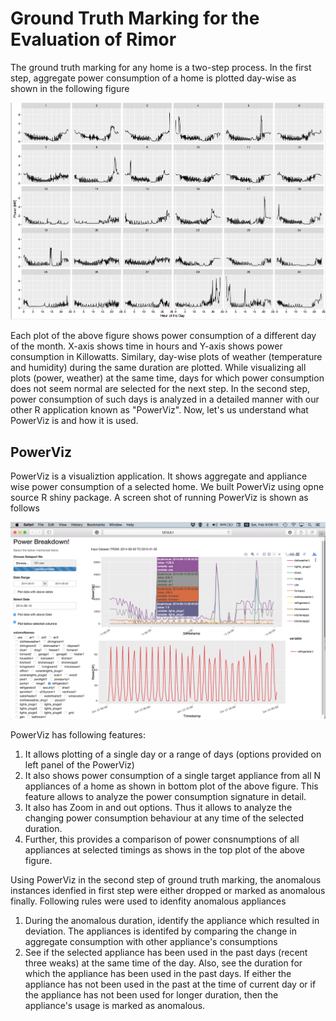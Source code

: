 # Ground Truth Marking for the Evaluation of  Rimor 
The ground truth marking for any home is a two-step process. In the first step, aggregate power consumption of a home is plotted day-wise as shown in the following figure 

![jdjdjd](day_power.png)

Each plot of the above figure shows power consumption of a different day of the month. X-axis shows time in hours and Y-axis shows power consumption in Killowatts. Similary, day-wise plots of weather (temperature and humidity) during the same duration are plotted. While visualizing all plots (power, weather) at the same time, days for which power consumption does not seem normal are selected for the next step. In the second step, power consumption of such days is analyzed in a detailed manner with our other R application known as "PowerViz". Now, let's us understand what PowerViz is and how it is used.


## PowerViz

PowerViz is a visualiztion application. It shows aggregate and appliance wise power consumption of a selected home. We built PowerViz using opne source R shiny package.
A screen shot of running PowerViz is shown as  follows


![](full_shot.png)

PowerViz has following features:

1. It allows plotting of a single day or a range of days (options provided on left panel of the PowerViz)
2. It also shows power consumption of a single target appliance from all N appliances of a home as shown in bottom plot of the above figure. This feature allows to analyze the power consumption signature in detail.
3. It also has Zoom in and out options. Thus it allows to analyze the changing power consumption behaviour at any time of the selected duration.
4. Further, this provides a comparison of  power consnumptions of all appliances at selected timings as shows in the top plot of the above figure.

Using PowerViz in the second step of ground truth marking, the anomalous instances idenfied in first step were either dropped or marked as anomalous finally. Following rules were used to idenfity anomalous appliances

1. During the anomalous duration, identify the appliance which resulted in deviation. The appliances is identifed by comparing the change in aggregate consumption with other appliance's consumptions
2. See if the selected appliance has been used in the past days (recent three weaks) at the same time of the day. Also, see the duration for which the appliance has been used in the past days. If either the appliance has not been used in the past at the time of current day or if the appliance has not been used for longer duration, then the appliance's usage is marked as anomalous.



